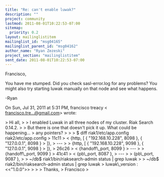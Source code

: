 ```yaml
---
title: "Re: can't enable luwak?"
description: ""
project: community
lastmod: 2011-08-01T10:22:53-07:00
sitemap:
  priority: 0.2
layout: mailinglistitem
mailinglist_id: "msg04165"
mailinglist_parent_id: "msg04162"
author_name: "Ryan Zezeski"
project_section: "mailinglistitem"
sent_date: 2011-08-01T10:22:53-07:00
---
```



Francisco,

You have me stumped. Did you check sasl-error.log for any problems? You
might also try starting luwak manually on that node and see what happens.

-Ryan

On Sun, Jul 31, 2011 at 5:31 PM, francisco treacy &lt;
francisco.tre...@gmail.com&gt; wrote:

&gt; Hi all,
&gt;
&gt; I enabled Luwak in all three nodes of my cluster. Riak Search 0.14.2.
&gt;
&gt; But there is one that doesn't pick it up. What could be happening...
&gt; any pointers?
&gt;
&gt;
&gt; $ diff riak1/etc/app.config riak2/etc/app.config
&gt; 11c11
&gt; &lt; {http, [ { "192.168.10.228", 8098 }, { "127.0.0.1", 8098 }
&gt; ]},
&gt; ---
&gt; &gt; {http, [ { "192.168.10.228", 9098 }, { "127.0.0.1", 9098 }
&gt; ]},
&gt; 26c26
&gt; &lt; {handoff\\_port, 8099 }
&gt; ---
&gt; &gt; {handoff\\_port, 9099 }
&gt; 41c41
&gt; &lt; {pb\\_port, 8087 },
&gt; ---
&gt; &gt; {pb\\_port, 9087 },
&gt;
&gt; ~/db$ riak1/bin/riaksearch-admin status | grep luwak
&gt;
&gt; ~/db$ riak2/bin/riaksearch-admin status | grep luwak
&gt; luwak\\_version : &lt;&lt;"1.0.0"&gt;&gt;
&gt;
&gt;
&gt; Thanks,
&gt; Francisco
&gt;

